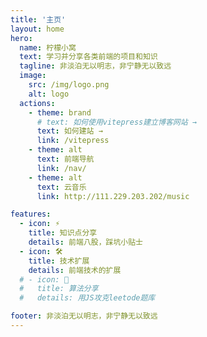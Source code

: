 ```yaml
---
title: '主页'
layout: home
hero:
  name: 柠檬小窝
  text: 学习并分享各类前端的项目和知识
  tagline: 非淡泊无以明志，非宁静无以致远
  image:
    src: /img/logo.png
    alt: logo
  actions:
    - theme: brand
      # text: 如何使用vitepress建立博客网站 →
      text: 如何建站 →
      link: /vitepress
    - theme: alt
      text: 前端导航
      link: /nav/
    - theme: alt
      text: 云音乐
      link: http://111.229.203.202/music

features:
  - icon: ⚡️
    title: 知识点分享
    details: 前端八股，踩坑小贴士
  - icon: 🛠️
    title: 技术扩展
    details: 前端技术的扩展
  # - icon: 🖖
  #   title: 算法分享
  #   details: 用JS攻克leetode题库

footer: 非淡泊无以明志，非宁静无以致远
---
```


